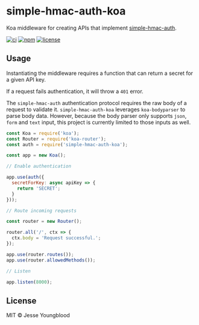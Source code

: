 # simple-hmac-auth-koa

Koa middleware for creating APIs that implement [simple-hmac-auth](https://github.com/jessety/simple-hmac-auth).

[![ci](https://github.com/jessety/simple-hmac-auth-koa/workflows/ci/badge.svg)](https://github.com/jessety/simple-hmac-auth-koa/actions)
[![npm](https://img.shields.io/npm/v/simple-hmac-auth-koa.svg)](https://www.npmjs.com/package/simple-hmac-auth-koa)
[![license](https://img.shields.io/github/license/jessety/simple-hmac-auth-koa.svg)](https://github.com/jessety/simple-hmac-auth-koa/blob/master/LICENSE)

## Usage

Instantiating the middleware requires a function that can return a secret for a given API key.

If a request fails authentication, it will throw a `401` error.

The `simple-hmac-auth` authentication protocol requires the raw body of a request to validate it. `simple-hmac-auth-koa` leverages `koa-bodyparser` to parse body data. However, because the body parser only supports `json`, `form` and `text` input, this project is currently limited to those inputs as well.

```javascript
const Koa = require('koa');
const Router = require('koa-router');
const auth = require('simple-hmac-auth-koa');
```

```javascript
const app = new Koa();

// Enable authentication

app.use(auth({
  secretForKey: async apiKey => {
    return 'SECRET';
  }
}));

// Route incoming requests

const router = new Router();

router.all('/', ctx => {
  ctx.body = 'Request successful.';
});

app.use(router.routes());
app.use(router.allowedMethods());

// Listen

app.listen(8000);
```

## License

MIT © Jesse Youngblood
